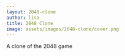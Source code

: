```yaml
---
layout: 2048-clone
author: lisa
title: 2048 Clone
image: assets/images/2048-clone/cover.png
---
```

A clone of the 2048 game